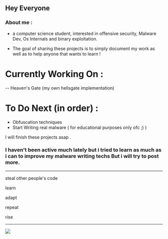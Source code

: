 ## Hey Everyone

### About me : 
- a computer science student, interested in offensive security, Malware Dev, Os Internals and binary exploitation.

- The goal of sharing these projects is to simply document my work as well as to help anyone that wants to learn ! 

# Currently Working On : 
-- Heaven's Gate (my own hellsgate implementation) 

# To Do Next (in order) : 
- Obfuscation techniques
- Start Writing real malware ( for educational purposes only ofc ;) )

I will finish these projects asap .
### I haven't been active much lately but i tried to learn as much as i can to improve my malware writing techs But i will try to post more.


--------------------------------------------------

steal other people's code

learn

adapt

repeat

rise

--------------------------------------------------

![](https://komarev.com/ghpvc/?username=bashcr00k&color=green&style=for-the-badge&label=HACKERS?&base=0)


